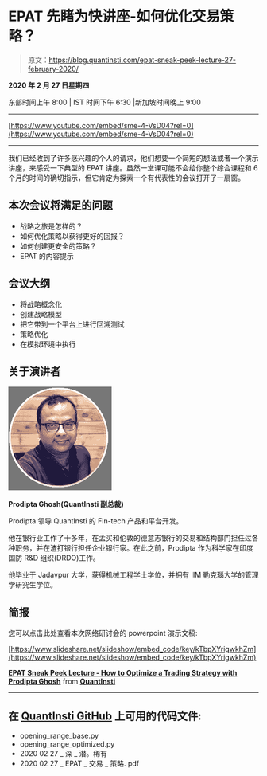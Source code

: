 # EPAT 先睹为快讲座-如何优化交易策略？

> 原文：<https://blog.quantinsti.com/epat-sneak-peek-lecture-27-february-2020/>

**2020 年 2 月 27 日星期四**

东部时间上午 8:00 | IST 时间下午 6:30 |新加坡时间晚上 9:00

* * *

[https://www.youtube.com/embed/sme-4-VsD04?rel=0](https://www.youtube.com/embed/sme-4-VsD04?rel=0)

* * *

我们已经收到了许多感兴趣的个人的请求，他们想要一个简短的想法或者一个演示讲座，来感受一下典型的 EPAT 讲座。虽然一堂课可能不会给你整个综合课程和 6 个月的时间的确切指示，但它肯定为探索一个有代表性的会议打开了一扇窗。

## **本次会议将满足的问题**

*   战略之旅是怎样的？
*   如何优化策略以获得更好的回报？
*   如何创建更安全的策略？
*   EPAT 的内容提示

## **会议大纲**

*   将战略概念化
*   创建战略模型
*   把它带到一个平台上进行回溯测试
*   策略优化
*   在模拟环境中执行

## **关于演讲者**

![](img/9dbb1a10dca5b12fe551e8f5a36d8dd2.png)

**Prodipta Ghosh(QuantInsti 副总裁)**

Prodipta 领导 QuantInsti 的 Fin-tech 产品和平台开发。

他在银行业工作了十多年，在孟买和伦敦的德意志银行的交易和结构部门担任过各种职务，并在渣打银行担任企业银行家。在此之前，Prodipta 作为科学家在印度国防 R&D 组织(DRDO)工作。

他毕业于 Jadavpur 大学，获得机械工程学士学位，并拥有 IIM 勒克瑙大学的管理学研究生学位。

## ****简报****

您可以点击此处查看本次网络研讨会的 powerpoint 演示文稿:



[https://www.slideshare.net/slideshow/embed_code/key/kTbpXYrigwkhZm](https://www.slideshare.net/slideshow/embed_code/key/kTbpXYrigwkhZm)

**[EPAT Sneak Peek Lecture - How to Optimize a Trading Strategy with Prodipta Ghosh](https://www.slideshare.net/QuantInsti/epat-sneak-peek-lecture-how-to-optimize-a-trading-strategy-with-prodipta-ghosh "EPAT Sneak Peek Lecture - How to Optimize a Trading Strategy with Prodipta Ghosh")** from **[QuantInsti](https://www.slideshare.net/QuantInsti)**

* * *

## 在 [QuantInsti GitHub](https://github.com/QuantInsti/webinars/tree/master/Algorithmic%20Trading%20in%20Commodity%20Markets) 上可用的代码文件:

*   opening_range_base.py
*   opening_range_optimized.py
*   2020 02 27 _ 深 _ 潜。稀有
*   2020 02 27 _ EPAT _ 交易 _ 策略. pdf